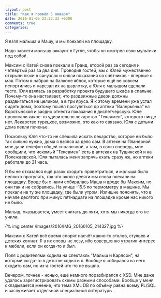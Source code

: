```yaml
---
layout: post
title: "Как я провёл 5 января"
date: 2016-01-05 23:23:33 +0300
comments: true
categories: 
---
```

Я взял малыша и Машу, и мы поехали на площадку.

Надо завсети малышу аккаунт в Гугле, чтобы он смотрел свои мультики под собой.

Максим с Катей снова поехали в Гранд, второй раз за сегодня и четвёртый раз за два дня. Проводив гостей, мы с Юлей мужественно открыли люки в санузлах и сняли показания со счётчиков - впервые с мая. Потом я набрал на балконе яблок, которые ещё не совсем испортились и нарезал их на шарлотку, а Юля с малышом сделали тесто. Юля взялась за разработку проекта будущего шкафа в спальне. Почему-то она настаивает, что раздвижные двери должны раздвигаться не целиком, а в три яруса. Я к этому времени уже устал сидеть дома, поэтому пошёл прогуляться до аптеки "Валерьянка" на Воротынской и заодно отнести показания в диспетчерскую. Юле прописали какое-то удивительно лекарство "Тексамен", которого нигде нет. Лекарство турецкое, возможно, это как-то связано. Юля с детьми дома пекли печенье.

Поскольку Юля что-то не спешила искать лекарство, которое ей было так сильно нужно, дома я взялся за дело сам. В аптеке на Планерной мне дали телефон общей справочной, а там, в свою очередь, мне сообщили, что искомый "Тексамен" есть в аптеках на Тушинской и на Полежаевской. Юля пыталась меня запрячь ехать сразу же, но аптеки работали до 21 часа.

Я бы не отказался ещё разок сходить проветриться, и малыша было неплохо прогулять, так что около девяти мы снова поехали на площадку. Вроде бы с нами собиралась Маша и вроде бы Максим, но они так и не собрались. На улице -15.5 по термометру в машине. Мы поехали на ту же площадку, где были утром. Излишне пояснять, что в начале десятого при минус пятнадцати на площадке кроме нас никого не было.

Малыш, оказывается, умеет считать до пяти, хотя мы никогда его не учили.

{% img center /images/2016/IMG_20160105_214327.jpg %}

Максим с Катей всё время спорят насчёт каких-то столов, стульев и детских комнат. Я в их споры не лезу, ибо совершенно утратил интерес к мебели, если он когда-то и был.

Поля с родителями ходила на спектакль "Малыш и Карлсон", на который когда-то в детстве ходил и я. Вообще я собирался на него сходить сам, но из-а гостей что-то не вышло.

Вечером, точнее - ночью, ещё немного поразбирался с XSD. Мне даже удалось зарегистрировать схемы разными способами. Вообще у меня складывается мнение, что тема XML DB по объёму равна всему PL/SQL и заслуживает отдельной специальной литературы.